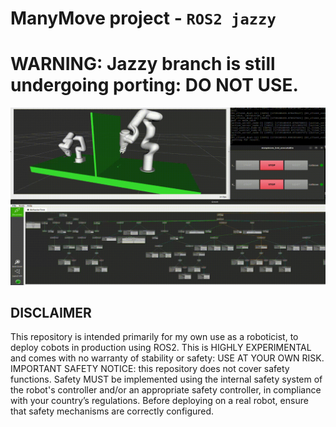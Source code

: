 # ManyMove project - `ROS2 jazzy`

# WARNING: Jazzy branch is still undergoing porting: DO NOT USE.

![ManyMove example](https://github.com/pastoriomarco/manymove/blob/dfc9c7f00e11d70d5e27fd2e0c13bfcf5de6de54/media/manymove_example.gif)

## DISCLAIMER

This repository is intended primarily for my own use as a roboticist, to deploy cobots in production using ROS2.
This is HIGHLY EXPERIMENTAL and comes with no warranty of stability or safety: USE AT YOUR OWN RISK.
IMPORTANT SAFETY NOTICE: this repository does not cover safety functions. Safety MUST be implemented using the internal safety system of the robot's controller and/or an appropriate safety controller, in compliance with your country’s regulations. Before deploying on a real robot, ensure that safety mechanisms are correctly configured.

